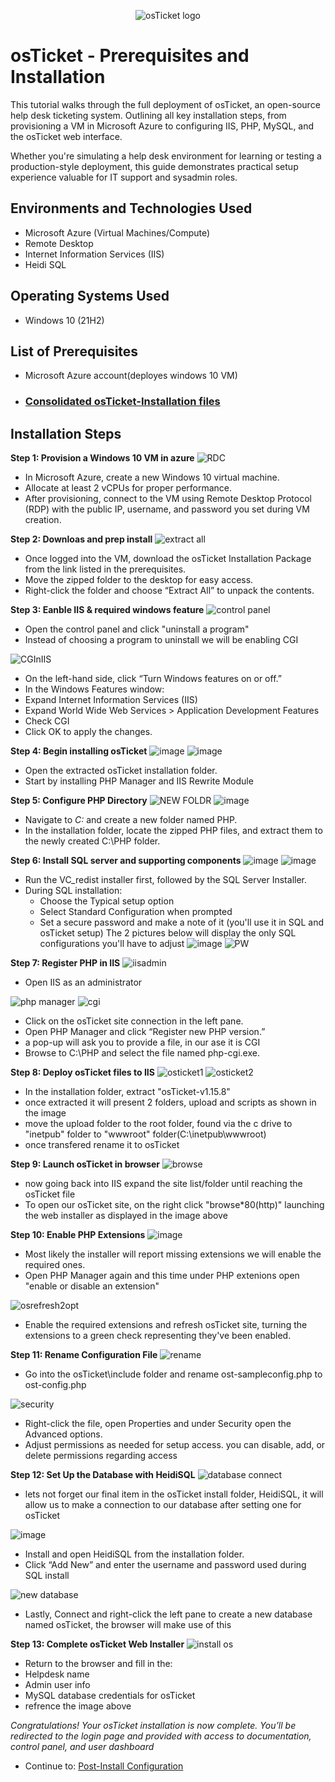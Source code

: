 <p align="center">
<img src="https://i.imgur.com/Clzj7Xs.png" alt="osTicket logo"/>
</p>

<h1>osTicket - Prerequisites and Installation</h1>
This tutorial walks through the full deployment of osTicket, an open-source help desk ticketing system. Outlining all key installation steps, from provisioning a VM in Microsoft Azure to configuring IIS, PHP, MySQL, and the osTicket web interface.

Whether you're simulating a help desk environment for learning or testing a production-style deployment, this guide demonstrates practical setup experience valuable for IT support and sysadmin roles.<br />


<h2>Environments and Technologies Used</h2>

- Microsoft Azure (Virtual Machines/Compute)
- Remote Desktop
- Internet Information Services (IIS)
- Heidi SQL

<h2>Operating Systems Used </h2>

- Windows 10</b> (21H2)

<h2>List of Prerequisites</h2>

- Microsoft Azure account(deployes windows 10 VM)
- ### [Consolidated osTicket-Installation files](https://drive.google.com/uc?export=download&id=1b3RBkXTLNGXbibeMuAynkfzdBC1NnqaD)

<h2>Installation Steps</h2>

**Step 1: Provision a Windows 10 VM in azure**
![RDC](https://github.com/user-attachments/assets/f439ca3e-aad4-49ed-8db7-65ebc21c79c1)

- In Microsoft Azure, create a new Windows 10 virtual machine.
- Allocate at least 2 vCPUs for proper performance.
- After provisioning, connect to the VM using Remote Desktop Protocol (RDP) with the public IP, username, and password you set during VM creation.

**Step 2: Downloas and prep install**
![extract all](https://github.com/user-attachments/assets/d13ddc47-48cf-4519-ba2f-5fbb1228aac6)

- Once logged into the VM, download the osTicket Installation Package from the link listed in the prerequisites.
- Move the zipped folder to the desktop for easy access.
- Right-click the folder and choose “Extract All” to unpack the contents.

**Step 3: Eanble IIS & required windows feature**
![control panel](https://github.com/user-attachments/assets/8cbff76f-a3a0-46cc-acbd-268336023512)

- Open the control panel and click "uninstall a program"
- Instead of choosing a program to uninstall we will be enabling CGI

![CGInIIS](https://github.com/user-attachments/assets/4f81468a-ab0d-48f6-a7c2-b23eb35f2668)

- On the left-hand side, click “Turn Windows features on or off.”
- In the Windows Features window:
- Expand Internet Information Services (IIS)
- Expand World Wide Web Services > Application Development Features
- Check CGI
- Click OK to apply the changes.

**Step 4: Begin installing osTicket**
![image](https://github.com/user-attachments/assets/d20126a5-5d5c-4078-9fa3-7f6136bfa2f9)
![image](https://github.com/user-attachments/assets/9e2f9c21-1464-43a9-8664-82f62fa3c7c4)

- Open the extracted osTicket installation folder.
- Start by installing PHP Manager and IIS Rewrite Module

**Step 5: Configure PHP Directory**
![NEW FOLDR](https://github.com/user-attachments/assets/6cdb918f-7736-4634-ae2e-3bfd853d43a0)
![image](https://github.com/user-attachments/assets/8ddaf5ba-2503-413a-8eb3-17ef195df182)

- Navigate to *C:* and create a new folder named PHP.
- In the installation folder, locate the zipped PHP files, and extract them to the newly created C:\PHP folder.

**Step 6: Install SQL server and supporting components**
![image](https://github.com/user-attachments/assets/e1c51271-5d7b-457b-b49f-ebda1dfa748c)
![image](https://github.com/user-attachments/assets/b71688e9-cb84-4215-a73c-8f1cededf2a6)

- Run the VC_redist installer first, followed by the SQL Server Installer.
- During SQL installation:
  - Choose the Typical setup option
  - Select Standard Configuration when prompted
  - Set a secure password and make a note of it (you'll use it in SQL and osTicket setup)
The 2 pictures below will display the only SQL configurations you'll have to adjust
![image](https://github.com/user-attachments/assets/eb919599-6d0a-46a0-942c-2a3573fe766a)
![PW](https://github.com/user-attachments/assets/557d9cf1-589e-4967-886e-e34567c2de45)

**Step 7: Register PHP in IIS**
![iisadmin](https://github.com/user-attachments/assets/7c6d32e9-c220-49d0-9168-08defa75e2c7)
- Open IIS as an administrator


![php manager](https://github.com/user-attachments/assets/60a7d90c-723e-4443-b151-b67f849cade5)
![cgi](https://github.com/user-attachments/assets/bb1a7495-dff8-4181-ac51-dda16ca0d195)

- Click on the osTicket site connection in the left pane.
- Open PHP Manager and click “Register new PHP version.”
-  a pop-up will ask you to provide a file, in our ase it is CGI
-  Browse to C:\PHP and select the file named php-cgi.exe.

**Step 8: Deploy osTicket files to IIS**
![osticket1](https://github.com/user-attachments/assets/c77655be-53ef-4aae-85c4-5dea51f2d689)
![osticket2](https://github.com/user-attachments/assets/49938d34-e9a9-4d54-bba7-efe8b1d01e65)

- In the installation folder, extract "osTicket-v1.15.8"
- once extracted it will present 2 folders, upload and scripts as shown in the image
- move the upload folder to the root folder, found via the c drive to "inetpub" folder to "wwwroot" folder(C:\inetpub\wwwroot)
- once transfered rename it to osTicket

**Step 9: Launch osTicket in browser**
![browse](https://github.com/user-attachments/assets/d358ee5a-5330-4e7f-a109-023e2310b9a6)

- now going back into IIS expand the site list/folder until reaching the osTicket file
- To open our osTicket site, on the right click "browse*80(http)" launching the web installer as displayed in the image above

 **Step 10: Enable PHP Extensions**
![image](https://github.com/user-attachments/assets/675a5509-36a4-4c2e-af2c-3e349155ac97)

- Most likely the installer will report missing extensions we will enable the required ones.
- Open PHP Manager again and this time under PHP extenions open "enable or disable an extension"

![osrefresh2opt](https://github.com/user-attachments/assets/03593e90-71f0-49c8-9518-bad5dcb5c280)

- Enable the required extensions and refresh osTicket site, turning the extensions to a green check representing they've been enabled.
  
**Step 11: Rename Configuration File**
![rename](https://github.com/user-attachments/assets/b78f4116-c88b-43a7-a000-dbd0a0ad2ae8)

- Go into the osTicket\include folder and rename ost-sampleconfig.php to ost-config.php

![security](https://github.com/user-attachments/assets/8ede07b8-60e0-4c1b-9c28-0944f278cb42)

- Right-click the file, open Properties and under Security open the Advanced options.
- Adjust permissions as needed for setup access. you can disable, add, or delete permissions regarding access

**Step 12: Set Up the Database with HeidiSQL**
![database connect](https://github.com/user-attachments/assets/e566b513-ef7d-4af9-94ea-ab9f18ac200f)

- lets not forget our final item in the osTicket install folder, HeidiSQL, it will allow us to make a connection to our database after setting one for osTicket

![image](https://github.com/user-attachments/assets/aa14edd7-f566-40d7-afd3-b886fb0f3948)

- Install and open HeidiSQL from the installation folder.
- Click “Add New” and enter the username and password used during SQL install

![new database](https://github.com/user-attachments/assets/289b8415-14e1-4b5a-b09b-0bb7f324341a)
- Lastly, Connect and right-click the left pane to create a new database named osTicket, the browser will make use of this

**Step 13: Complete osTicket Web Installer**
![install os](https://github.com/user-attachments/assets/3dddc165-d441-440a-87e4-24ee35d7f6e8)

 - Return to the browser and fill in the:
 - Helpdesk name
 - Admin user info
 - MySQL database credentials for osTicket
- refrence the image above

*Congratulations! Your osTicket installation is now complete. You’ll be redirected to the login page and provided with access to documentation, control panel, and user dashboard*

- Continue to: [Post-Install Configuration](https://github.com/StanleyD3/post-install-config)
